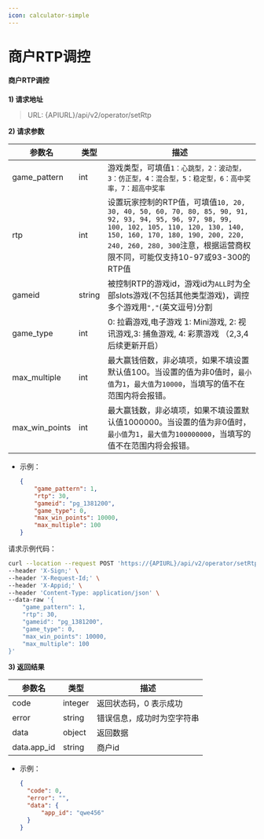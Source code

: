 ```yaml
---
icon: calculator-simple
---
```


# 商户RTP调控

#### 商户RTP调控 <a href="#h3--rtp-v2" id="h3--rtp-v2"></a>

**1) 请求地址**

> URL: {APIURL}/api/v2/operator/setRtp

**2) 请求参数**

| 参数名              | 类型     | 描述                                                                                                                                                                                                                       |
| ---------------- | ------ | ------------------------------------------------------------------------------------------------------------------------------------------------------------------------------------------------------------------------ |
| game\_pattern    | int    | 游戏类型，可填值`1：心跳型，2：波动型，3：仿正型，4：混合型，5：稳定型，6：高中奖率，7：超高中奖率`                                                                                                                                                                   |
| rtp              | int    | 设置玩家控制的RTP值，可填值`10, 20, 30, 40, 50, 60, 70, 80, 85, 90, 91, 92, 93, 94, 95, 96, 97, 98, 99, 100, 102, 105, 110, 120, 130, 140, 150, 160, 170, 180, 190, 200, 220, 240, 260, 280, 300`注意，根据运营商权限不同，可能仅支持10-97或93-300的RTP值 |
| gameid           | string | 被控制RTP的游戏id，游戏id为`ALL`时为全部slots游戏(不包括其他类型游戏)，调控多个游戏用`","`(英文逗号)分割                                                                                                                                                        |
| game\_type       | int    | 0: 拉霸游戏,电子游戏 1: Mini游戏, 2: 视讯游戏,3: 捕鱼游戏, 4: 彩票游戏 （2,3,4后续更新开启）                                                                                                                                                           |
| max\_multiple    | int    | 最大赢钱倍数，非必填项，如果不填设置默认值100。当设置的值为非0值时，`最小值`为`1`，`最大值`为`10000`，当填写的值不在范围内将会报错。                                                                                                                                              |
| max\_win\_points | int    | 最大赢钱数，非必填项，如果不填设置默认值1000000。当设置的值为非0值时，`最小值`为`1`，`最大值`为`100000000`，当填写的值不在范围内将会报错。                                                                                                                                       |

* 示例：
  
  ```json
  {
      "game_pattern": 1,
      "rtp": 30,
      "gameid": "pg_1381200",
      "game_type": 0,
      "max_win_points": 10000,
      "max_multiple": 100
  }
  ```

请求示例代码：

```bash
curl --location --request POST 'https://{APIURL}/api/v2/operator/setRtp' \
--header 'X-Sign;' \
--header 'X-Request-Id;' \
--header 'X-Appid;' \
--header 'Content-Type: application/json' \
--data-raw '{
    "game_pattern": 1,
    "rtp": 30,
    "gameid": "pg_1381200",
    "game_type": 0,
    "max_win_points": 10000,
    "max_multiple": 100
}'
```

**3) 返回结果**

| 参数名          | 类型      | 描述            |
| ------------ | ------- | ------------- |
| code         | integer | 返回状态码，0 表示成功  |
| error        | string  | 错误信息，成功时为空字符串 |
| data         | object  | 返回数据          |
| data.app\_id | string  | 商户id          |

* 示例：
  
  ```json
  {
    "code": 0,
    "error": "",
    "data": {
        "app_id": "qwe456"
    }
  }
  ```
